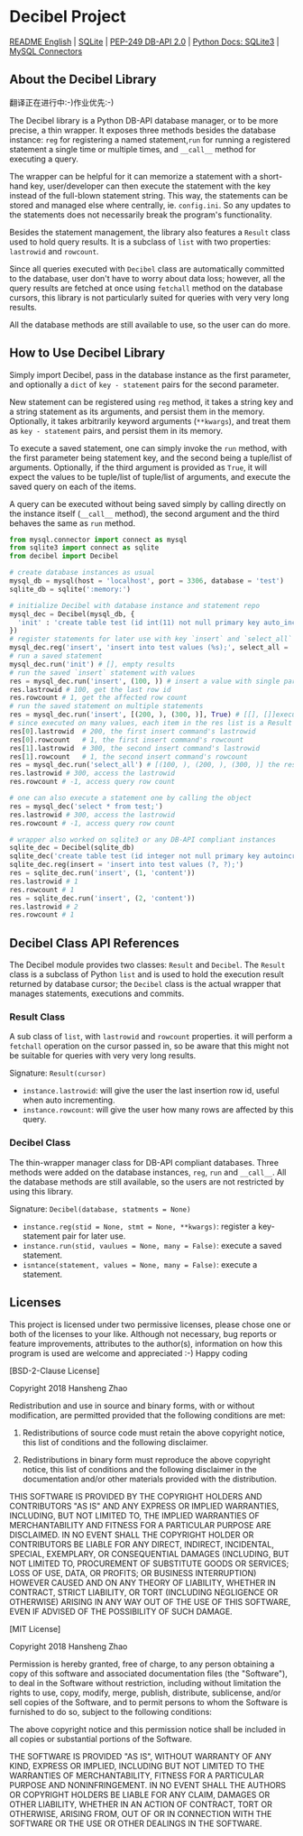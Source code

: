# Decibel Project #

[README English](README.md) | [SQLite](https://sqlite.org/) | [PEP-249 DB-API 2.0](https://www.python.org/dev/peps/pep-0249/) | [Python Docs: SQLite3](https://docs.python.org/3/library/sqlite3.html) | [MySQL Connectors](https://www.mysql.com/products/connector/)

## About the Decibel Library ##

翻译正在进行中:-)作业优先:-)

The Decibel library is a Python DB-API database manager, or to be more precise, a thin wrapper. It exposes three methods besides the database instance: `reg` for registering a named statement,`run` for running a registered statement a single time or multiple times, and `__call__` method for executing a query.

The wrapper can be helpful for it can memorize a statement with a short-hand key, user/developer can then execute the statement with the key instead of the full-blown statement string. This way, the statements can be stored and managed else where centrally, ie. `config.ini`. So any updates to the statements does not necessarily break the program's functionality.

Besides the statement management, the library also features a `Result` class used to hold query results. It is a subclass of `list` with two properties: `lastrowid` and `rowcount`.

Since all queries executed with `Decibel` class are automatically committed to the database, user don't have to worry about data loss; however, all the query results are fetched at once using `fetchall` method on the database cursors, this library is not particularly suited for queries with very very long results.

All the database methods are still available to use, so the user can do more.

## How to Use Decibel Library ##

Simply import Decibel, pass in the database instance as the first parameter, and optionally a `dict` of `key - statement` pairs for the second parameter.

New statement can be registered using `reg` method, it takes a string key and a string statement as its arguments, and persist them in the memory. Optionally, it takes arbitrarily keyword arguments (`**kwargs`), and treat them as `key - statement` pairs, and persist them in its memory.

To execute a saved statement, one can simply invoke the `run` method, with the first parameter being statement key, and the second being a tuple/list of arguments. Optionally, if the third argument is provided as `True`, it will expect the values to be tuple/list of tuple/list of arguments, and execute the saved query on each of the items.

A query can be executed without being saved simply by calling directly on the instance itself (`__call__` method), the second argument and the third behaves the same as `run` method. 

```python
from mysql.connector import connect as mysql
from sqlite3 import connect as sqlite
from decibel import Decibel

# create database instances as usual
mysql_db = mysql(host = 'localhost', port = 3306, database = 'test')
sqlite_db = sqlite(':memory:')

# initialize Decibel with database instance and statement repo
mysql_dec = Decibel(mysql_db, {
  'init' : 'create table test (id int(11) not null primary key auto_increment);'
})
# register statements for later use with key `insert` and `select_all`
mysql_dec.reg('insert', 'insert into test values (%s);', select_all = 'select * from test;')
# run a saved statement
mysql_dec.run('init') # [], empty results
# run the saved `insert` statement with values
res = mysql_dec.run('insert', (100, )) # insert a value with single parameter
res.lastrowid # 100, get the last row id
res.rowcount # 1, get the affected row count
# run the saved statement on multiple statements
res = mysql_dec.run('insert', [(200, ), (300, )], True) # [[], []]execute many/insert many
# since executed on many values, each item in the res list is a Result object
res[0].lastrowid  # 200, the first insert command's lastrowid
res[0].rowcount   # 1, the first insert command's rowcount
res[1].lastrowid  # 300, the second insert command's lastrowid
res[1].rowcount   # 1, the second insert command's rowcount
res = mysql_dec.run('select_all') # [(100, ), (200, ), (300, )] the results
res.lastrowid # 300, access the lastrowid
res.rowcount # -1, access query row count

# one can also execute a statement one by calling the object
res = mysql_dec('select * from test;')
res.lastrowid # 300, access the lastrowid
res.rowcount # -1, access query row count

# wrapper also worked on sqlite3 or any DB-API compliant instances
sqlite_dec = Decibel(sqlite_db)
sqlite_dec('create table test (id integer not null primary key autoincrement, co);')
sqlite_dec.reg(insert = 'insert into test values (?, ?);')
res = sqlite_dec.run('insert', (1, 'content'))
res.lastrowid # 1
res.rowcount # 1
res = sqlite_dec.run('insert', (2, 'content'))
res.lastrowid # 2
res.rowcount # 1
```

## Decibel Class API References ##

The Decibel module provides two classes: `Result` and `Decibel`. The `Result` class is a subclass of Python `list` and is used to hold the execution result returned by database cursor; the `Decibel` class is the actual wrapper that manages statements, executions and commits.

### Result Class ###

A sub class of `list`, with `lastrowid` and `rowcount` properties. it will perform a `fetchall` operation on the cursor passed in, so be aware that this might not be suitable for queries with very very long results.

Signature: `Result(cursor)`

- `instance.lastrowid`: will give the user the last insertion row id, useful when auto incrementing.
- `instance.rowcount`: will give the user how many rows are affected by this query.

### Decibel Class ###

The thin-wrapper manager class for DB-API compliant databases. Three methods were added on the database instances, `reg`, `run` and `__call__`. All the database methods are still available, so the users are not restricted by using this library.

Signature: `Decibel(database, statments = None)`

- `instance.reg(stid = None, stmt = None, **kwargs)`: register a key-statement pair for later use.
- `instance.run(stid, vaulues = None, many = False)`: execute a saved statement.
- `isntance(statement, values = None, many = False)`: execute a statement.

## Licenses ##

This project is licensed under two permissive licenses, please chose one or both of the licenses to your like. Although not necessary, bug reports or feature improvements, attributes to the author(s), information on how this program is used are welcome and appreciated :-) Happy coding 

[BSD-2-Clause License]

Copyright 2018 Hansheng Zhao

Redistribution and use in source and binary forms, with or without modification, are permitted provided that the following conditions are met:

1. Redistributions of source code must retain the above copyright notice, this list of conditions and the following disclaimer.

2. Redistributions in binary form must reproduce the above copyright notice, this list of conditions and the following disclaimer in the documentation and/or other materials provided with the distribution.

THIS SOFTWARE IS PROVIDED BY THE COPYRIGHT HOLDERS AND CONTRIBUTORS "AS IS" AND ANY EXPRESS OR IMPLIED WARRANTIES, INCLUDING, BUT NOT LIMITED TO, THE IMPLIED WARRANTIES OF MERCHANTABILITY AND FITNESS FOR A PARTICULAR PURPOSE ARE DISCLAIMED. IN NO EVENT SHALL THE COPYRIGHT HOLDER OR CONTRIBUTORS BE LIABLE FOR ANY DIRECT, INDIRECT, INCIDENTAL, SPECIAL, EXEMPLARY, OR CONSEQUENTIAL DAMAGES (INCLUDING, BUT NOT LIMITED TO, PROCUREMENT OF SUBSTITUTE GOODS OR SERVICES; LOSS OF USE, DATA, OR PROFITS; OR BUSINESS INTERRUPTION) HOWEVER CAUSED AND ON ANY THEORY OF LIABILITY, WHETHER IN CONTRACT, STRICT LIABILITY, OR TORT (INCLUDING NEGLIGENCE OR OTHERWISE) ARISING IN ANY WAY OUT OF THE USE OF THIS SOFTWARE, EVEN IF ADVISED OF THE POSSIBILITY OF SUCH DAMAGE.

[MIT License]

Copyright 2018 Hansheng Zhao

Permission is hereby granted, free of charge, to any person obtaining a copy of this software and associated documentation files (the "Software"), to deal in the Software without restriction, including without limitation the rights to use, copy, modify, merge, publish, distribute, sublicense, and/or sell copies of the Software, and to permit persons to whom the Software is furnished to do so, subject to the following conditions:

The above copyright notice and this permission notice shall be included in all copies or substantial portions of the Software.

THE SOFTWARE IS PROVIDED "AS IS", WITHOUT WARRANTY OF ANY KIND, EXPRESS OR IMPLIED, INCLUDING BUT NOT LIMITED TO THE WARRANTIES OF MERCHANTABILITY, FITNESS FOR A PARTICULAR PURPOSE AND NONINFRINGEMENT. IN NO EVENT SHALL THE AUTHORS OR COPYRIGHT HOLDERS BE LIABLE FOR ANY CLAIM, DAMAGES OR OTHER LIABILITY, WHETHER IN AN ACTION OF CONTRACT, TORT OR OTHERWISE, ARISING FROM, OUT OF OR IN CONNECTION WITH THE SOFTWARE OR THE USE OR OTHER DEALINGS IN THE SOFTWARE.
